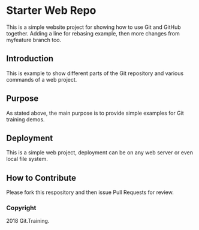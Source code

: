 # Starter Web Repo

This is a simple website project for
showing how to use Git and GitHub together. Adding a line for rebasing example, then
more changes from myfeature branch too.

## Introduction

This is example to show different parts of the Git repository
and various commands of a web project.

## Purpose

As stated above, the main purpose is to
provide simple examples for Git training
demos.

## Deployment

This is a simple web project, deployment
can be on any web server or even local
file system.

## How to Contribute

Please fork this respository and then issue Pull Requests for
review.

### Copyright
2018 Git.Training.